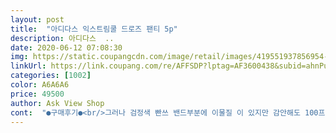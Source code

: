 ```yaml
---
layout: post 
title:  "아디다스 익스트림쿨 드로즈 팬티 5p" 
description: 아디다스  ..
date: 2020-06-12 07:08:30 
img: https://static.coupangcdn.com/image/retail/images/419551937856954-ba12978d-7aa9-42a5-a024-d300f9144fbb.jpg 
linkUrl: https://link.coupang.com/re/AFFSDP?lptag=AF3600438&subid=ahnPublicAsk&pageKey=1396165940&itemId=2431574833&vendorItemId=70425519726&traceid=V0-113-b7626b2d982077a9 
categories: [1002] 
color: A6A6A6 
price: 49500 
author: Ask View Shop 
cont:  "●구매후기●<br/>그러나 검정색 빤쓰 밴드부분에 이물질 이 있지만 감안해도 100프로 만족ㅇ<br/>그런데 물빠짐이 있다고해서 1장씩 따로 손빨래를 했는데<br/>다섯장 전부 바느질과 포장은 꼼꼼했습니다.<br/><br/>말려 올라가지않고 장시간 앉아있어도 하나도  땀차고 습하지 않음<br/>매우 쫀쫀하고 통기성 착용감 만족<br/>배송받은 후 첫번째 세탁은 세탁기로 돌리지말고 손빨래를 해야할 듯<br/>사이즈는 딱 정사이즈 .<br/> 색감은 보는 그대로 임<br/>사이즈도 잘맞고 시원해보여요<br/>싶네요<br/>운동 시 더욱 좋을것으로보임<br/>이것이 클라이마쿨 보다 훨씬 좋은 익스트림쿨 인것<br/>진한색은 물빠짐이 있으니 손세탁해야하네요<br/>특히 빨간색은 빨간물이 엄청 나옵니다.<br/> 여러번 헹굼하는 과정에선 더 이상 물이 빠지진않았습니다.<br/><br/>" 
---
```


